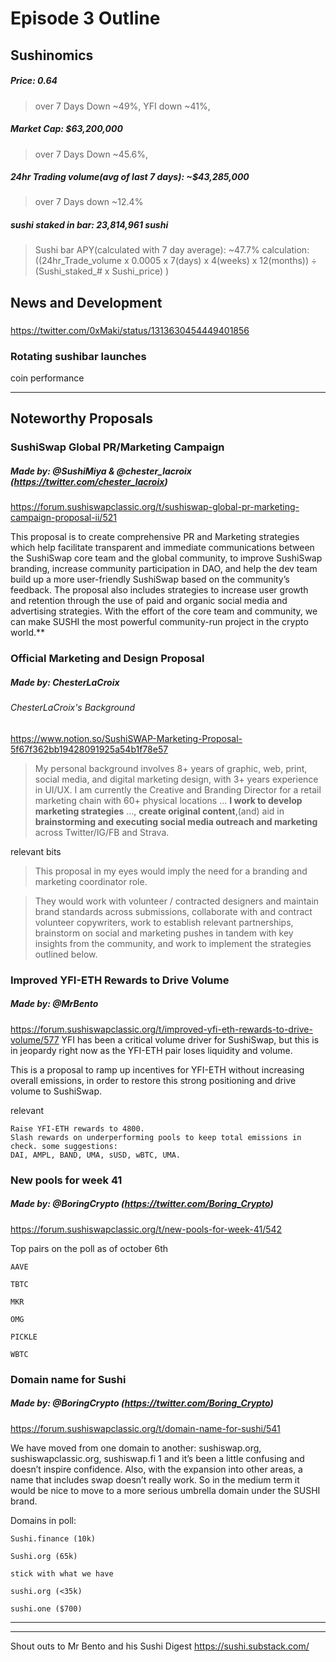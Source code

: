 #  Episode 3 Outline
## Sushinomics
##### Price: 0.64
>over 7 Days Down ~49%, YFI down ~41%, 

##### Market Cap: $63,200,000
>over 7 Days Down ~45.6%, 

##### 24hr Trading volume(avg of last 7 days): ~$43,285,000
>over 7 Days down ~12.4%

##### sushi staked in bar: 23,814,961 sushi
> Sushi bar APY(calculated with 7 day average): ~47.7% 
>calculation: ((24hr_Trade_volume x 0.0005 x 7(days) x 4(weeks) x 12(months)) ÷ (Sushi_staked_# x Sushi_price) )

## News and Development


### 
https://twitter.com/0xMaki/status/1313630454449401856

### 


### Rotating sushibar launches
coin performance 




* * *

## Noteworthy Proposals
### SushiSwap Global PR/Marketing Campaign
##### Made by: @SushiMiya & @chester_lacroix (https://twitter.com/chester_lacroix)
https://forum.sushiswapclassic.org/t/sushiswap-global-pr-marketing-campaign-proposal-ii/521

This proposal is to create comprehensive PR and Marketing strategies which help facilitate transparent and immediate communications between the SushiSwap core team and the global community, to improve SushiSwap branding, increase community participation in DAO, and help the dev team build up a more user-friendly SushiSwap based on the community’s feedback. The proposal also includes strategies to increase user growth and retention through the use of paid and organic social media and advertising strategies. With the effort of the core team and community, we can make SUSHI the most powerful community-run project in the crypto world.**

### Official Marketing and Design Proposal 
##### Made by: ChesterLaCroix 
###### ChesterLaCroix's Background
https://www.notion.so/SushiSWAP-Marketing-Proposal-5f67f362bb19428091925a54b1f78e57
> My personal background involves 8+ years of graphic, web, print, social media, and digital marketing design, with 3+ years experience in UI/UX.
>I am currently the Creative and Branding Director for a retail marketing chain with 60+ physical locations ...  **I work to develop marketing strategies** ..., **create original content**,(and) aid in **brainstorming and executing social media outreach and marketing** across Twitter/IG/FB and Strava.

relevant bits

> This proposal in my eyes would imply the need for a branding and marketing coordinator role.

> They would work with volunteer / contracted designers and maintain brand standards across submissions, collaborate with and contract volunteer copywriters, work to establish relevant partnerships, brainstorm on social and marketing pushes in tandem with key insights from the community, and work to implement the strategies outlined below.

### Improved YFI-ETH Rewards to Drive Volume
##### Made by: @MrBento 
https://forum.sushiswapclassic.org/t/improved-yfi-eth-rewards-to-drive-volume/577
YFI has been a critical volume driver for SushiSwap, but this is in jeopardy right now as the YFI-ETH pair loses liquidity and volume.

This is a proposal to ramp up incentives for YFI-ETH without increasing overall emissions, in order to restore this strong positioning and drive volume to SushiSwap.

relevant
>

    Raise YFI-ETH rewards to 4800.
    Slash rewards on underperforming pools to keep total emissions in check. some suggestions: 
    DAI, AMPL, BAND, UMA, sUSD, wBTC, UMA.


### New pools for week 41
##### Made by: @BoringCrypto (https://twitter.com/Boring_Crypto)
https://forum.sushiswapclassic.org/t/new-pools-for-week-41/542

Top pairs on the poll as of october 6th
> 
    
    AAVE
    
    TBTC
    
    MKR
    
    OMG
    
    PICKLE
    
    WBTC
    
    
    
    
    
    
    
    
    
    
    
    


### Domain name for Sushi
##### Made by: @BoringCrypto (https://twitter.com/Boring_Crypto)
https://forum.sushiswapclassic.org/t/domain-name-for-sushi/541

We have moved from one domain to another: sushiswap.org, sushiswapclassic.org, sushiswap.fi 1 and it’s been a little confusing and doesn’t inspire confidence. Also, with the expansion into other areas, a name that includes swap doesn’t really work. So in the medium term it would be nice to move to a more serious umbrella domain under the SUSHI brand.

Domains in poll:
>
    
    Sushi.finance (10k)
    
    Sushi.org (65k)
    
    stick with what we have
    
    sushi.org (<35k)
    
    sushi.one ($700)
    
    
    



***




***

Shout outs to Mr Bento and his Sushi Digest https://sushi.substack.com/

